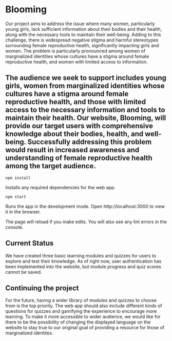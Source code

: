 # Blooming


Our project aims to address the issue where many women, particularly young girls, lack sufficient information about their bodies and their health, along with the necessary tools to maintain their well-being. Adding to this challenge, there is widespread negative stigma and harmful stereotypes surrounding female reproductive health, significantly impacting girls and women. The problem is particularly pronounced among women of marginalized identities whose cultures have a stigma around female reproductive health, and women with limited access to information.

The audience we seek to support includes young girls, women from marginalized identities whose cultures have a stigma around female reproductive health, and those with limited access to the necessary information and tools to maintain their health. Our website, Blooming, will provide our target users with comprehensive knowledge about their bodies, health, and well-being. Successfully addressing this problem would result in increased awareness and understanding of female reproductive health among the target audience. 
---
```
npm install
```
Installs any required dependencies for the web app.
```
npm start
```
Runs the app in the development mode.
Open http://localhost:3000 to view it in the browser.

The page will reload if you make edits.
You will also see any lint errors in the console.

## Current Status
We have created three basic learning modules and quizzes for users to explore and test their knowledge. As of right now, user authentication has been implemented into the website, but module progress and quiz scores cannot be saved.

## Continuing the project
For the future, having a wider library of modules and quizzes to choose from is the top priority. The web app should also include different kinds of questions for quizzes and gamifying the experience to encourage more learning. To make it more accessible to wider audience, we would like for there to be the possibility of changing the displayed language on the website to stay true to our original goal of providing a resource for those of marginalized identites.
